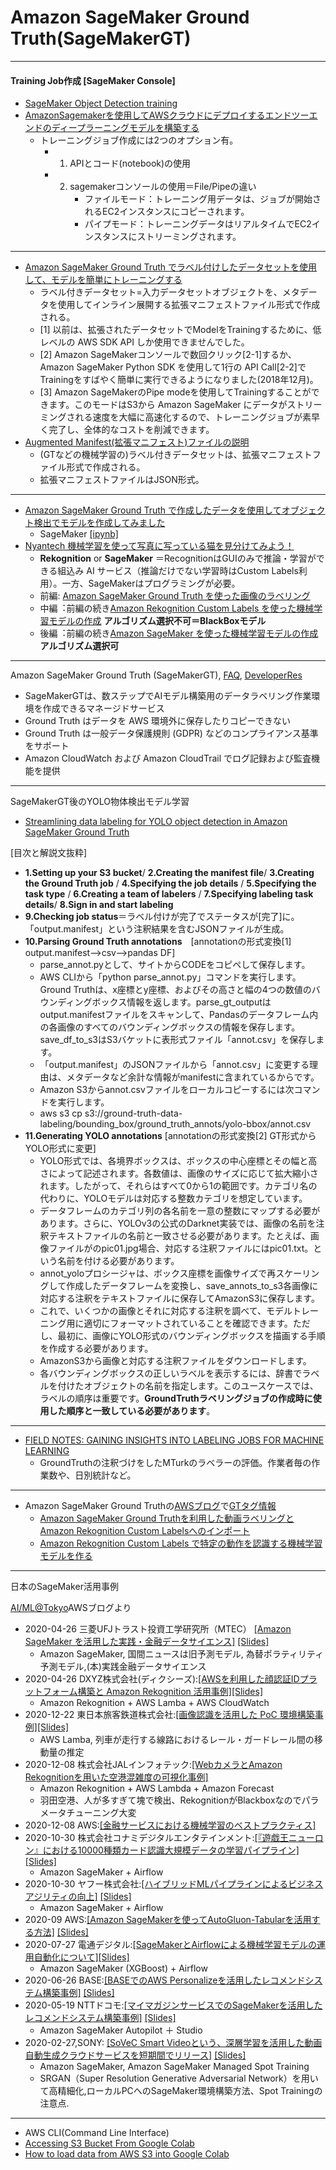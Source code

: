 # Amazon SageMaker Ground Truth(SageMakerGT)
---

#### Training Job作成 [SageMaker Console]

- [SageMaker Object Detection training](https://www.easymlpocs.com/training/sageobjdetection/)
- [AmazonSagemakerを使用してAWSクラウドにデプロイするエンドツーエンドのディープラーニングモデルを構築する](https://ichi.pro/amazonsagemaker-o-shiyoshite-aws-kura-udo-ni-depuroi-suru-endotsu-endo-no-dhi-pura-ningumoderu-o-kochikusuru-118221202638567)
    - トレーニングジョブ作成には2つのオプション有。
       - 1. APIとコード(notebook)の使用
       - 2. sagemakerコンソールの使用＝File/Pipeの違い
             - ファイルモード：トレーニング用データは、ジョブが開始されるEC2インスタンスにコピーされます。
             - パイプモード：トレーニングデータはリアルタイムでEC2インスタンスにストリーミングされます。 
 
---
- [Amazon SageMaker Ground Truth でラベル付けしたデータセットを使用して、モデルを簡単にトレーニングする](https://aws.amazon.com/jp/blogs/news/easily-train-models-using-datasets-labeled-by-amazon-sagemaker-ground-truth/) 
    - ラベル付きデータセット=入力データセットオブジェクトを、メタデータを使用してインライン展開する拡張マニフェストファイル形式で作成される。
    - [1] 以前は、拡張されたデータセットでModelをTrainingするために、低レベルの AWS SDK API しか使用できませんでした。
    - [2] Amazon SageMakerコンソールで数回クリック[2-1]するか、Amazon SageMaker Python SDK を使用して1行の API Call[2-2]でTrainingをすばやく簡単に実行できるようになりました(2018年12月)。
    - [3] Amazon SageMakerのPipe modeを使用してTrainingすることができます。このモードはS3から Amazon SageMaker にデータがストリーミングされる速度を大幅に高速化するので、トレーニングジョブが素早く完了し、全体的なコストを削減できます。
- [Augmented Manifest(拡張マニフェスト)ファイルの説明](https://docs.aws.amazon.com/sagemaker/latest/dg/augmented-manifest.html)
   - (GTなどの機械学習の)ラベル付きデータセットは、拡張マニフェストファイル形式で作成される。 
   - 拡張マニフェストファイルはJSON形式。

---
- [Amazon SageMaker Ground Truth で作成したデータを使用してオブジェクト検出でモデルを作成してみました](https://dev.classmethod.jp/articles/amazon-sagemaker-object-detection-with-ground-truth/)
    - SageMaker [[ipynb]](https://gist.github.com/furuya02/1429744465506d6080813cafc8fe9579) 
- [Nyantech 機械学習を使って写真に写っている猫を見分けてみよう！](https://aws.amazon.com/jp/builders-flash/202003/sagemaker-groundtruth-cat/?awsf.filter-name=*all) 
  - **Rekognition** or **SageMaker** ＝RecognitionはGUIのみで推論・学習ができる組込み AI サービス（推論だけでない学習時はCustom Labels利用）。一方、SageMakerはプログラミングが必要。 
  - 前編: [Amazon SageMaker Ground Truth を使った画像のラベリング](https://aws.amazon.com/jp/builders-flash/202003/sagemaker-groundtruth-cat/?awsf.filter-name=*all)
  - 中編︓前編の続き[Amazon Rekognition Custom Labels を使った機械学習モデルの作成](https://aws.amazon.com/jp/builders-flash/202004/sagemaker-groundtruth-cat/?awsf.filter-name=*all) **アルゴリズム選択不可＝BlackBoxモデル**
  - 後編︓前編の続き[Amazon SageMaker を使った機械学習モデルの作成](https://aws.amazon.com/jp/builders-flash/202005/sagemaker-cat/?awsf.filter-name=*all) **アルゴリズム選択可**
 
---
Amazon SageMaker Ground Truth (SageMakerGT), [FAQ](https://aws.amazon.com/jp/sagemaker/groundtruth/faqs/), [DeveloperRes](https://aws.amazon.com/jp/sagemaker/groundtruth/developer-resources/)
   - SageMakerGTは、数ステップでAIモデル構築用のデータラベリング作業環境を作成できるマネージドサービス
   - Ground Truth はデータを AWS 環境外に保存したりコピーできない
   - Ground Truth は一般データ保護規則 (GDPR) などのコンプライアンス基準をサポート
   - Amazon CloudWatch および Amazon CloudTrail でログ記録および監査機能を提供

---
SageMakerGT後のYOLO物体検出モデル学習

- [Streamlining data labeling for YOLO object detection in Amazon SageMaker Ground Truth](https://awsfeed.com/whats-new/machine-learning/streamlining-data-labeling-for-yolo-object-detection-in-amazon-sagemaker-ground-truth)

[目次と解説文抜粋]

  - **1.Setting up your S3 bucket**/ **2.Creating the manifest file**/ **3.Creating the Ground Truth job** / **4.Specifying the job details** / **5.Specifying the task type** / **6.Creating a team of labelers** / **7.Specifying labeling task details**/  **8.Sign in and start labeling** 
  - **9.Checking job status**＝ラベル付けが完了でステータスが[完了]に。「output.manifest」という注釈結果を含むJSONファイルが生成。
  - **10.Parsing Ground Truth annotations**　[annotationの形式変換[1] output.manifest-->csv-->pandas DF]
     - parse_annot.pyとして、サイトからCODEをコピペして保存します。
     - AWS CLIから「python parse_annot.py」コマンドを実行します。Ground Truthは、x座標とy座標、およびその高さと幅の4つの数値のバウンディングボックス情報を返します。parse_gt_outputはoutput.manifestファイルをスキャンして、Pandasのデータフレーム内の各画像のすべてのバウンディングボックスの情報を保存します。save_df_to_s3はS3バケットに表形式ファイル「annot.csv」を保存します。
     - 「output.manifest」のJSONファイルから「annot.csv」に変更する理由は、メタデータなど余計な情報がmanifestに含まれているからです。
     - Amazon S3からannot.csvファイルをローカルコピーするには次コマンドを実行します。
     - aws s3 cp s3://ground-truth-data-labeling/bounding_box/ground_truth_annots/yolo-bbox/annot.csv 
  - **11.Generating YOLO annotations** [annotationの形式変換[2] GT形式からYOLO形式に変更]
     - YOLO形式では、各境界ボックスは、ボックスの中心座標とその幅と高さによって記述されます。各数値は、画像のサイズに応じて拡大縮小されます。したがって、それらはすべて0から1の範囲です。カテゴリ名の代わりに、YOLOモデルは対応する整数カテゴリを想定しています。
     - データフレームのカテゴリ列の各名前を一意の整数にマップする必要があります。さらに、YOLOv3の公式のDarknet実装では、画像の名前を注釈テキストファイルの名前と一致させる必要があります。たとえば、画像ファイルがのpic01.jpg場合、対応する注釈ファイルにはpic01.txt。という名前を付ける必要があります。
     - annot_yoloプロシージャは、ボックス座標を画像サイズで再スケーリングして作成したデータフレームを変換し、save_annots_to_s3各画像に対応する注釈をテキストファイルに保存してAmazonS3に保存します。
     - これで、いくつかの画像とそれに対応する注釈を調べて、モデルトレーニング用に適切にフォーマットされていることを確認できます。ただし、最初に、画像にYOLO形式のバウンディングボックスを描画する手順を作成する必要があります。
     - AmazonS3から画像と対応する注釈ファイルをダウンロードします。
     - 各バウンディングボックスの正しいラベルを表示するには、辞書でラベルを付けたオブジェクトの名前を指定します。このユースケースでは、ラベルの順序は重要です。**GroundTruthラベリングジョブの作成時に使用した順序と一致している必要があります**。

---
- [FIELD NOTES: GAINING INSIGHTS INTO LABELING JOBS FOR MACHINE LEARNING](https://noise.getoto.net/tag/amazon-sagemaker-ground-truth/)
  - GroundTruthの注釈づけをしたMTurkのラベラーの評価。作業者毎の作業数や、日別統計など。 

---

- Amazon SageMaker Ground Truthの[AWSブログ](https://aws.amazon.com/jp/blogs/news/)で[GTタグ情報](https://aws.amazon.com/jp/blogs/news/category/artificial-intelligence/amazon-sagemaker-ground-truth/)
  - [Amazon SageMaker Ground Truthを利用した動画ラベリングとAmazon Rekognition Custom Labelsへのインポート ](https://aws.amazon.com/jp/blogs/news/amazon-sagemaker-gt-video/)
  - [Amazon Rekognition Custom Labels で特定の動作を認識する機械学習モデルを作る](https://aws.amazon.com/jp/blogs/news/amazon-rekognition-custom-labels-motion-detect/)

---
日本のSageMaker活用事例

[AI/ML@Tokyo](https://aws.amazon.com/jp/blogs/news/tag/ai-mltokyo/)AWSブログより

- 2020-04-26 三菱UFJトラスト投資工学研究所（MTEC） [[Amazon SageMaker を活用した実践・金融データサイエンス]](https://aws.amazon.com/jp/blogs/news/aws-aiml-tokyo10/) [[Slides]](https://pages.awscloud.com/rs/112-TZM-766/images/20210408_AIML_Tokyo_MTEC.pdf)
  - Amazon SageMaker, 国間ニュースは旧予測モデル, 為替ポラティリティ予測モデル,(本)実践金融データサイエンス 
- 2020-04-26 DXYZ株式会社(ディクシーズ):[[AWSを利用した顔認証IDプラットフォーム構築と Amazon Rekognition 活用事例]](https://aws.amazon.com/jp/blogs/news/aws-aiml-tokyo10/)[[Slides]](https://pages.awscloud.com/rs/112-TZM-766/images/3.aimltokyo10_DXYZ.pdf)
  - Amazon Rekognition + AWS Lamba + AWS CloudWatch
- 2020-12-22 東日本旅客鉄道株式会社:[[画像認識を活用した PoC 環境構築事例]](https://aws.amazon.com/jp/blogs/news/aws-aiml-tokyo9/)[[Slides]](https://pages.awscloud.com/rs/112-TZM-766/images/AIML_Tokyo_9_JR_East.pdf)
  - AWS Lamba, 列車が走行する線路におけるレール・ガードレール間の移動量の推定 
- 2020-12-08 株式会社JALインフォテック:[[WebカメラとAmazon Rekognitionを用いた空港混雑度の可視化事例]](https://pages.awscloud.com/rs/112-TZM-766/images/3_AWS_AIML_Tokyo8_JIT.pdf)
  - Amazon Rekognition + AWS Lambda + Amazon Forecast 
  - 羽田空港、人が多すぎて塊で検出、RekognitionがBlackboxなのでパラメータチューニング大変
- 2020-12-08 AWS:[[金融サービスにおける機械学習のベストプラクティス]](https://d1.awsstatic.com/whitepapers/ja_JP/machine-learning-in-financial-services-on-aws.pdf)
- 2020-10-30 株式会社コナミデジタルエンタテインメント:[[『遊戯王ニューロン』における10000種類カード認識大規模データの学習パイプライン]](https://aws.amazon.com/jp/blogs/news/aws-aiml-tokyo7/)[[Slides]](https://pages.awscloud.com/rs/112-TZM-766/images/KONAMI_AIMLTokyo7.pdf)
  - Amazon SageMaker + Airflow  
- 2020-10-30 ヤフー株式会社:[[ハイブリッドMLパイプラインによるビジネスアジリティの向上]](https://aws.amazon.com/jp/blogs/news/aws-aiml-tokyo7/) [[Slides]](https://pages.awscloud.com/rs/112-TZM-766/images/Yahoo_AIMLTokyo7.pdf)
  - Amazon SageMaker + Airflow   
- 2020-09 AWS:[[Amazon SageMakerを使ってAutoGluon-Tabularを活用する方法]](https://aws.amazon.com/jp/blogs/news/aws-aiml-tokyo6/) [[Slides]](https://pages.awscloud.com/rs/112-TZM-766/images/2.AutoGluon-Tabular_SageMaker.pdf)
- 2020-07-27 電通デジタル:[[SageMakerとAirflowによる機械学習モデルの運用自動化について]](https://aws.amazon.com/jp/blogs/news/%E3%80%90%E9%96%8B%E5%82%AC%E5%A0%B1%E5%91%8A%E3%80%91aws-ai-mltokyo-5/)[[Slides]](https://speakerdeck.com/dentsudigital/sagemakertoairflowniyoruji-jie-xue-xi-moterufalseyun-yong-zi-dong-hua-nituite)
  - Amazon SageMaker (XGBoost) + Airflow 
- 2020-06-26 BASE:[[BASEでのAWS Personalizeを活用したレコメンドシステム構築事例]](https://aws.amazon.com/jp/blogs/news/aws-aiml-tokyo4/) [[Slides]](https://pages.awscloud.com/rs/112-TZM-766/images/3.BASE_aws_aiml_tokyo_4_base.pdf)
- 2020-05-19 NTTドコモ:[[マイマガジンサービスでのSageMakerを活用したレコメンドシステム構築事例]](https://aws.amazon.com/jp/blogs/news/aws-aiml-tokyo3/) [[Slides]](https://pages.awscloud.com/rs/112-TZM-766/images/04232020_AI_ML_Tokyo_docomo_handsout.pdf)
  - Amazon SageMaker Autopilot ＋ Studio 
- 2020-02-27,SONY: [[SoVeC Smart Videoという、深層学習を活用した動画自動生成クラウドサービスを短期間でリリース]](https://aws.amazon.com/jp/blogs/news/aws-aiml-tokyo2/) [[Slides]](https://pages.awscloud.com/rs/112-TZM-766/images/3_AWS_AI_et_ML_at_Tokyo_No_2_usecase_Sony_Oishi_handout.pdf)
  - Amazon SageMaker, Amazon SageMaker Managed Spot Training
  - SRGAN（Super Resolution Generative Adversarial Network）を用いて高精細化,ローカルPCへのSageMaker環境構築方法、Spot Trainingの注意点.

---
- AWS CLI(Command Line Interface)
 - [Accessing S3 Bucket From Google Colab](https://medium.com/@lily_su/accessing-s3-bucket-from-google-colab-16f7ee6c5b51)  
 - [How to load data from AWS S3 into Google Colab](https://python.plainenglish.io/how-to-load-data-from-aws-s3-into-google-colab-7e76fbf534d2)

